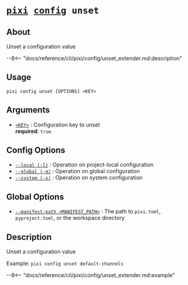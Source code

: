 <!--- This file is autogenerated. Do not edit manually! -->
# <code>[pixi](../../pixi.md) [config](../config.md) unset</code>

## About
Unset a configuration value

--8<-- "docs/reference/cli/pixi/config/unset_extender.md:description"

## Usage
```
pixi config unset [OPTIONS] <KEY>
```

## Arguments
- <a id="arg-<KEY>" href="#arg-<KEY>">`<KEY>`</a>
:  Configuration key to unset
<br>**required**: `true`

## Config Options
- <a id="arg---local" href="#arg---local">`--local (-l)`</a>
:  Operation on project-local configuration
- <a id="arg---global" href="#arg---global">`--global (-g)`</a>
:  Operation on global configuration
- <a id="arg---system" href="#arg---system">`--system (-s)`</a>
:  Operation on system configuration

## Global Options
- <a id="arg---manifest-path" href="#arg---manifest-path">`--manifest-path <MANIFEST_PATH>`</a>
:  The path to `pixi.toml`, `pyproject.toml`, or the workspace directory

## Description
Unset a configuration value

Example: `pixi config unset default-channels`


--8<-- "docs/reference/cli/pixi/config/unset_extender.md:example"
